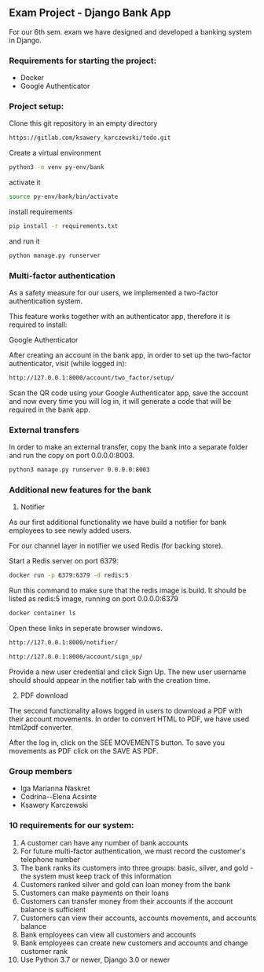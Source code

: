 ## Exam Project - Django Bank App

For our 6th sem. exam we have designed and developed a banking system in Django.

### Requirements for starting the project:

- Docker
- Google Authenticator

### Project setup:

Clone this git repository in an empty directory

```bash
https://gitlab.com/ksawery_karczewski/todo.git
```

Create a virtual environment

```bash
python3 -m venv py-env/bank
```

activate it

```bash
source py-env/bank/bin/activate
```

install requirements

```bash
pip install -r requirements.txt
```

and run it

```bash
python manage.py runserver
```

### Multi-factor authentication
As a safety measure for our users, we implemented a two-factor authentication system. 

This feature works together with an authenticator app, therefore it is required to install:

Google Authenticator

After creating an account in the bank app, in order to set up the two-factor authenticator, visit (while logged in):

```bash
http://127.0.0.1:8000/account/two_factor/setup/
```

Scan the QR code using your Google Authenticator app, save the account and now every time you will log in, it will generate a code that will be required in the bank app. 

### External transfers

In order to make an external transfer, copy the bank into a separate folder and run the copy on port 0.0.0.0:8003.

```bash
python3 manage.py runserver 0.0.0.0:8003
```

### Additional new features for the bank

1. Notifier

As our first additional functionality we have build a notifier for bank employees to see newly added users.

For our channel layer in notifier we used Redis (for backing store).

Start a Redis server on port 6379:

```bash
docker run -p 6379:6379 -d redis:5
```

Run this command to make sure that the redis image is build. It should be listed as redis:5 image, running on port 0.0.0.0:6379

```bash
docker container ls
```

Open these links in seperate browser windows.

```bash
http://127.0.0.1:8000/notifier/
```

```bash
http://127.0.0.1:8000/account/sign_up/
```

Provide a new user credential and click Sign Up. The new user username should should appear in the notifier tab with the creation time.

2. PDF download

The second functionality allows logged in users to download a PDF with their account movements. In order to convert HTML to PDF, we have used html2pdf converter.

After the log in, click on the SEE MOVEMENTS button. To save you movements as PDF click on the SAVE AS PDF.

### Group members

- Iga Marianna Naskret
- Codrina--Elena Acsinte
- Ksawery Karczewski

### 10 requirements for our system:

1. A customer can have any number of bank accounts
2. For future multi-factor authentication, we must record the customer's telephone number
3. The bank ranks its customers into three groups: basic, silver, and gold - the system must keep track of this information
4. Customers ranked silver and gold can loan money from the bank
5. Customers can make payments on their loans
6. Customers can transfer money from their accounts if the account balance is sufficient
7. Customers can view their accounts, accounts movements, and accounts balance
8. Bank employees can view all customers and accounts
9. Bank employees can create new customers and accounts and change customer rank
10. Use Python 3.7 or newer, Django 3.0 or newer
